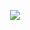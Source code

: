 <p align="center">
  <img src="https://github-readme-stats.vercel.app/api?username=ok1991&show_icons=true&theme=graywhite"/>
</p>
